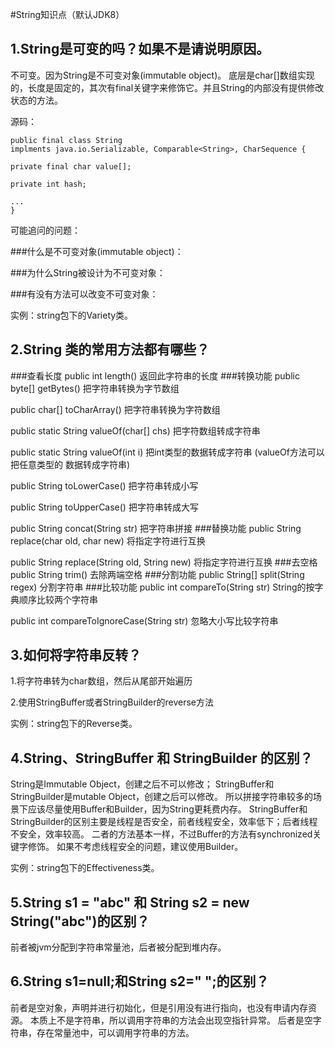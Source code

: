 #String知识点（默认JDK8）

## 1.String是可变的吗？如果不是请说明原因。

不可变。因为String是不可变对象(immutable object)。
底层是char[]数组实现的，长度是固定的，其次有final关键字来修饰它。并且String的内部没有提供修改状态的方法。

源码：

    public final class String 
    implments java.io.Serializable, Comparable<String>, CharSequence {
    
    private final char value[];
      
    private int hash; 
    
    ...
    }
    

可能追问的问题：

###什么是不可变对象(immutable object)：

###为什么String被设计为不可变对象：

###有没有方法可以改变不可变对象：

实例：string包下的Variety类。

## 2.String 类的常用方法都有哪些？

###查看长度
public int length()	     返回此字符串的长度
###转换功能
public byte[] getBytes()	    把字符串转换为字节数组

public char[] toCharArray()	把字符串转换为字符数组

public static String valueOf(char[] chs)	把字符数组转成字符串

public static String valueOf(int i)	把int类型的数据转成字符串  (valueOf方法可以把任意类型的  数据转成字符串)

public String toLowerCase()	把字符串转成小写

public String toUpperCase()	把字符串转成大写

public String concat(String str)	把字符串拼接
###替换功能
public String replace(char old, char new)	将指定字符进行互换

public String replace(String old, String new)	将指定字符进行互换
###去空格
public String trim()	去除两端空格
###分割功能
public String[] split(String regex)	分割字符串
###比较功能
public int compareTo(String str)	String的按字典顺序比较两个字符串

public int compareToIgnoreCase(String str)	忽略大小写比较字符串


## 3.如何将字符串反转？

1.将字符串转为char数组，然后从尾部开始遍历

2.使用StringBuffer或者StringBuilder的reverse方法

实例：string包下的Reverse类。

## 4.String、StringBuffer 和 StringBuilder 的区别？
String是Immutable Object，创建之后不可以修改；
StringBuffer和StringBuilder是mutable Object，创建之后可以修改。
所以拼接字符串较多的场景下应该尽量使用Buffer和Builder，因为String更耗费内存。
StringBuffer和StringBuilder的区别主要是线程是否安全，前者线程安全，效率低下；后者线程不安全，效率较高。
二者的方法基本一样，不过Buffer的方法有synchronized关键字修饰。
如果不考虑线程安全的问题，建议使用Builder。

实例：string包下的Effectiveness类。

## 5.String s1 = "abc" 和 String s2 = new String("abc")的区别？

前者被jvm分配到字符串常量池，后者被分配到堆内存。

## 6.String s1=null;和String s2=" ";的区别？

前者是空对象，声明并进行初始化，但是引用没有进行指向，也没有申请内存资源。
本质上不是字符串，所以调用字符串的方法会出现空指针异常。
后者是空字符串，存在常量池中，可以调用字符串的方法。
